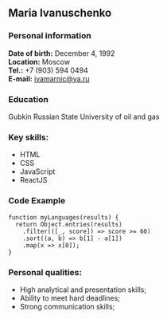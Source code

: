 ## Maria Ivanuschenko

### Personal information
  **Date of birth:** December 4, 1992  
  **Location:** Moscow  
  **Tel.:** +7 (903) 594 0494  
  **E-mail:** ivamarnic@ya.ru

### Education

Gubkin Russian State University of oil and gas

### Key skills:
- HTML
- CSS
- JavaScript
- ReactJS

### Code Example

    function myLanguages(results) {
      return Object.entries(results)
        .filter(([_, score]) => score >= 60)
        .sort((a, b) => b[1] - a[1])
        .map(x => x[0]);
    }


### Personal qualities:
- High analytical and presentation skills;
- Ability to meet hard deadlines;
- Strong communication skills;